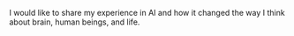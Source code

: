I would like to share my experience in AI and how it changed the way I think about brain, human beings, and life.
